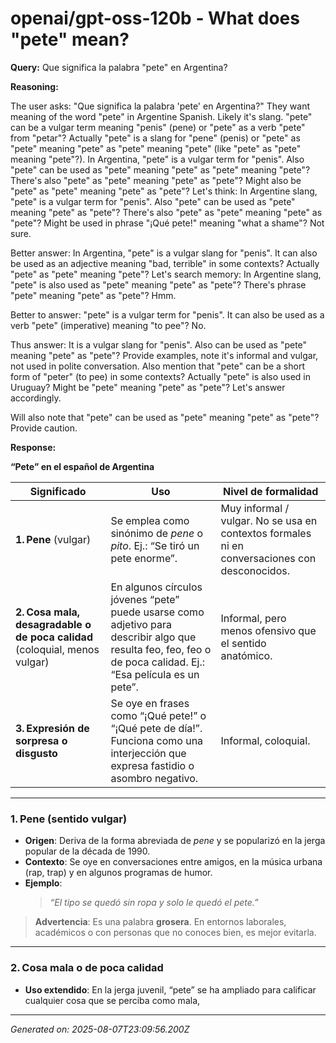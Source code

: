 # openai/gpt-oss-120b - What does "pete" mean?

**Query:** Que significa la palabra "pete" en Argentina?

**Reasoning:**

The user asks: "Que significa la palabra 'pete' en Argentina?" They want meaning of the word "pete" in Argentine Spanish. Likely it's slang. "pete" can be a vulgar term meaning "penis" (pene) or "pete" as a verb "pete" from "petar"? Actually "pete" is a slang for "pene" (penis) or "pete" as "pete" meaning "pete" as "pete" meaning "pete" (like "pete" as "pete" meaning "pete"?). In Argentina, "pete" is a vulgar term for "penis". Also "pete" can be used as "pete" meaning "pete" as "pete" meaning "pete"? There's also "pete" as "pete" meaning "pete" as "pete"? Might also be "pete" as "pete" meaning "pete" as "pete"? Let's think: In Argentine slang, "pete" is a vulgar term for "penis". Also "pete" can be used as "pete" meaning "pete" as "pete"? There's also "pete" as "pete" meaning "pete" as "pete"? Might be used in phrase "¡Qué pete!" meaning "what a shame"? Not sure.

Better answer: In Argentina, "pete" is a vulgar slang for "penis". It can also be used as an adjective meaning "bad, terrible" in some contexts? Actually "pete" as "pete" meaning "pete"? Let's search memory: In Argentine slang, "pete" is also used as "pete" meaning "pete" as "pete"? There's phrase "pete" meaning "pete" as "pete"? Hmm.

Better to answer: "pete" is a vulgar term for "penis". It can also be used as a verb "pete" (imperative) meaning "to pee"? No.

Thus answer: It is a vulgar slang for "penis". Also can be used as "pete" meaning "pete" as "pete"? Provide examples, note it's informal and vulgar, not used in polite conversation. Also mention that "pete" can be a short form of "peter" (to pee) in some contexts? Actually "pete" is also used in Uruguay? Might be "pete" meaning "pete" as "pete"? Let's answer accordingly.

Will also note that "pete" can be used as "pete" meaning "pete" as "pete"? Provide caution.

**Response:**

**“Pete” en el español de Argentina**  

| Significado | Uso | Nivel de formalidad |
|-------------|-----|----------------------|
| **1. Pene** (vulgar) | Se emplea como sinónimo de *pene* o *pito*. Ej.: “Se tiró un pete enorme”. | Muy informal / vulgar. No se usa en contextos formales ni en conversaciones con desconocidos. |
| **2. Cosa mala, desagradable o de poca calidad** (coloquial, menos vulgar) | En algunos círculos jóvenes “pete” puede usarse como adjetivo para describir algo que resulta feo, feo, feo o de poca calidad. Ej.: “Esa película es un pete”. | Informal, pero menos ofensivo que el sentido anatómico. |
| **3. Expresión de sorpresa o disgusto** | Se oye en frases como “¡Qué pete!” o “¡Qué pete de día!”. Funciona como una interjección que expresa fastidio o asombro negativo. | Informal, coloquial. |

---

### 1. Pene (sentido vulgar)

- **Origen**: Deriva de la forma abreviada de *pene* y se popularizó en la jerga popular de la década de 1990.  
- **Contexto**: Se oye en conversaciones entre amigos, en la música urbana (rap, trap) y en algunos programas de humor.  
- **Ejemplo**:  
  > *“El tipo se quedó sin ropa y solo le quedó el pete.”*  

> **Advertencia**: Es una palabra **grosera**. En entornos laborales, académicos o con personas que no conoces bien, es mejor evitarla.

---

### 2. Cosa mala o de poca calidad

- **Uso extendido**: En la jerga juvenil, “pete” se ha ampliado para calificar cualquier cosa que se perciba como mala,

---
*Generated on: 2025-08-07T23:09:56.200Z*
